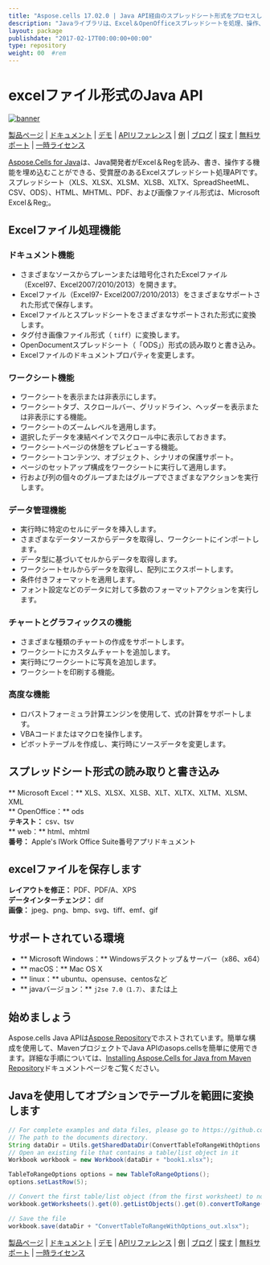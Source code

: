 ```yaml
---
title: "Aspose.cells 17.02.0 | Java API経由のスプレッドシート形式をプロセスします" 
description: "Javaライブラリは、Excel＆OpenOfficeスプレッドシートを処理、操作、および変換します。フォーミュラ（E）、チャート、検証、レンダリング、印刷、および暗号化をサポートします。" 
layout: package
publishdate: "2017-02-17T00:00:00+00:00"
type: repository
weight: 00	#rem
---
```


# excelファイル形式のJava API
[![banner](../aspose_cells-for-java-banner.png)](./)

[製品ページ](https://products.aspose.com/cells/java) | [ドキュメント](https://docs.aspose.com/cells/java/) | [デモ](https://products.aspose.app/cells/family) | [APIリファレンス](https://apireference.aspose.com/cells/java) | [例](https://github.com/aspose-cells/Aspose.Cells-for-Java) | [ブログ](https://blog.aspose.com/category/cells/) | [探す](https://search.aspose.com/) | [無料サポート](https://forum.aspose.com/c/cells) | [一時ライセンス](https://purchase.aspose.com/temporary-license)

[Aspose.Cells for Java](https://products.aspose.com/cells/java)は、Java開発者がExcel＆Regを読み、書き、操作する機能を埋め込むことができる、受賞歴のあるExcelスプレッドシート処理APIです。スプレッドシート（​​XLS、XLSX、XLSM、XLSB、XLTX、SpreadSheetML、CSV、ODS）、HTML、MHTML、PDF、および画像ファイル形式は、Microsoft Excel＆Reg;。

## Excelファイル処理機能

### ドキュメント機能
 - さまざまなソースからプレーンまたは暗号化されたExcelファイル（Excel97、Excel2007/2010/2013）を開きます。
 - Excelファイル（Excel97- Excel2007/2010/2013）をさまざまなサポートされた形式で保存します。
 - Excelファイルとスプレッドシートをさまざまなサポートされた形式に変換します。
 - タグ付き画像ファイル形式（ `tiff`）に変換します。
 - OpenDocumentスプレッドシート（​​「ODS」）形式の読み取りと書き込み。
 - Excelファイルのドキュメントプロパティを変更します。

### ワークシート機能
 - ワークシートを表示または非表示にします。
 - ワークシートタブ、スクロールバー、グリッドライン、ヘッダーを表示または非表示にする機能。
 - ワークシートのズームレベルを適用します。
 - 選択したデータを凍結ペインでスクロール中に表示しておきます。
 - ワークシートページの休憩をプレビューする機能。
 - ワークシートコンテンツ、オブジェクト、シナリオの保護サポート。
 - ページのセットアップ構成をワークシートに実行して適用します。
 - 行および列の個々のグループまたはグループでさまざまなアクションを実行します。

### データ管理機能
 - 実行時に特定のセルにデータを挿入します。
 - さまざまなデータソースからデータを取得し、ワークシートにインポートします。
 - データ型に基づいてセルからデータを取得します。
 - ワークシートセルからデータを取得し、配列にエクスポートします。
 - 条件付きフォーマットを適用します。
 - フォント設定などのデータに対して多数のフォーマットアクションを実行します。

### チャートとグラフィックスの機能
 - さまざまな種類のチャートの作成をサポートします。
 - ワークシートにカスタムチャートを追加します。
 - 実行時にワークシートに写真を追加します。
 - ワークシートを印刷する機能。

### 高度な機能
 - ロバストフォーミュラ計算エンジンを使用して、式の計算をサポートします。
 - VBAコードまたはマクロを操作します。
 - ピボットテーブルを作成し、実行時にソースデータを変更します。

## スプレッドシート形式の読み取りと書き込み
** Microsoft Excel：** XLS、XLSX、XLSB、XLT、XLTX、XLTM、XLSM、XML \
** OpenOffice：** ods \
**テキスト：** csv、tsv \
** web：** html、mhtml \
**番号：** Apple's IWork Office Suite番号アプリドキュメント

## excelファイルを保存します
**レイアウトを修正：** PDF、PDF/A、XPS \
**データインターチェンジ：** dif \
**画像：** jpeg、png、bmp、svg、tiff、emf、gif

## サポートされている環境
 -  ** Microsoft Windows：** Windowsデスクトップ＆サーバー（x86、x64）
 -  ** macOS：** Mac OS X
 -  ** linux：** ubuntu、opensuse、centosなど
 -  ** javaバージョン：** `j2se 7.0（1.7）`、または上

## 始めましょう

Aspose.cells Java APIは[Aspose Repository](https://repository.aspose.com/cells/)でホストされています。簡単な構成を使用して、MavenプロジェクトでJava APIのasops.cellsを簡単に使用できます。詳細な手順については、[Installing Aspose.Cells for Java from Maven Repository](https://docs.aspose.com/cells/java/installation/)ドキュメントページをご覧ください。

## Javaを使用してオプションでテーブルを範囲に変換します

```java
// For complete examples and data files, please go to https://github.com/aspose-cells/Aspose.Cells-for-Java
// The path to the documents directory.
String dataDir = Utils.getSharedDataDir(ConvertTableToRangeWithOptions.class) + "Tables/";
// Open an existing file that contains a table/list object in it
Workbook workbook = new Workbook(dataDir + "book1.xlsx");

TableToRangeOptions options = new TableToRangeOptions();
options.setLastRow(5);

// Convert the first table/list object (from the first worksheet) to normal range
workbook.getWorksheets().get(0).getListObjects().get(0).convertToRange(options);

// Save the file
workbook.save(dataDir + "ConvertTableToRangeWithOptions_out.xlsx");
```

[製品ページ](https://products.aspose.com/cells/java) | [ドキュメント](https://docs.aspose.com/cells/java/) | [デモ](https://products.aspose.app/cells/family) | [APIリファレンス](https://apireference.aspose.com/cells/java) | [例](https://github.com/aspose-cells/Aspose.Cells-for-Java) | [ブログ](https://blog.aspose.com/category/cells/) | [探す](https://search.aspose.com/) | [無料サポート](https://forum.aspose.com/c/cells) | [一時ライセンス](https://purchase.aspose.com/temporary-license)
